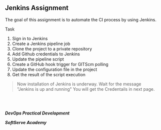 ## Jenkins Assignment

The goal of this assignment is to automate the CI process by using Jenkins.

Task
1. Sign in to Jenkins
2. Create a Jenkins pipeline job
3. Clone the project to a private repository
4. Add Github credentials to Jenkins
5. Update the pipeline script
6. Create a GitHub hook trigger for GITScm polling
7. Update the configuration file in the project
8. Get the result of the script execution

> Now installation of Jenkins is underway.
> Wait for the message "Jenkins is up and running"
> You will get the Credentails in next page.

<br/><br/>

_**DevOps Practical Development**_ 

_**SoftServe Academy**_

<br/>
